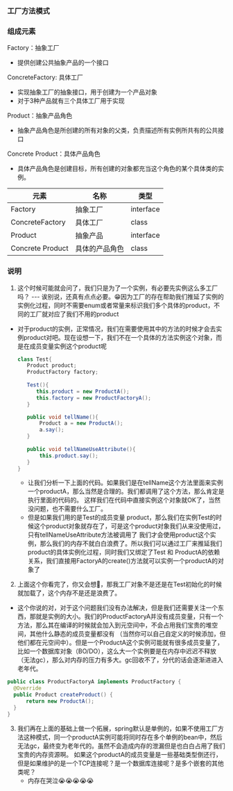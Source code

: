 ### 工厂方法模式

### 组成元素

Factory：抽象工厂

* 提供创建公共抽象产品的一个接口

ConcreteFactory: 具体工厂
* 实现抽象工厂的抽象接口，用于创建为一个产品对象
* 对于3种产品就有三个具体工厂用于实现


Product：抽象产品角色

* 抽象产品角色是所创建的所有对象的父类，负责描述所有实例所共有的公共接口

Concrete Product：具体产品角色

* 具体产品角色是创建目标，所有创建的对象都充当这个角色的某个具体类的实例。



| 元素               | 名称      | 类型        |
|------------------|---------|-----------|
| Factory          | 抽象工厂    | interface |
| ConcreteFactory  | 具体工厂    | class     |
| Product          | 抽象产品    | interface |
| Concrete Product | 具体的产品角色 | class     |

### 说明

1. 这个时候可能就会问了，我们只是为了一个实例，有必要先实例这么多工厂吗？  --- 诶别说，还真有点点必要。😁因为工厂的存在帮助我们推延了实例的实例化过程，同时不需要enum或者常量来标识我们多个具体的product，不同的工厂就对应了我们不用的product
* 对于product的实例，正常情况，我们在需要使用其中的方法的时候才会去实例product对吧。现在设想一下，我们不在一个具体的方法实例这个对象，而是在成员变量实例这个product呢
   ```java
   class Test{
      Product product;
      ProductFactory factory;
     
      Test(){
         this.product = new ProductA();
         this.factory = new ProductFactoryA();
      }
   
      public void tellName(){
          Product a = new ProductA();
          a.say();
      }  
     
      public void tellNameUseAttribute(){
          this.product.say();
      }       
   }
  ```
  * 让我们分析一下上面的代码。如果我们是在tellName这个方法里面来实例一个productA，那么当然是合理的。我们都调用了这个方法，那么肯定是执行里面的代码的。
   这样我们在代码中直接实例这个对象就OK了，当然没问题，也不需要什么工厂。 
  * 但是如果我们用的是Test的成员变量 product，那么我们在实例Test的时候这个product对象就存在了，可是这个product对象我们从来没使用过，只有tellNameUseAttribute方法被调用了
   我们才会使用product这个实例，那么我们的内存不就白白浪费了。所以我们可以通过工厂来推延我们product的具体实例化过程，同时我们又绑定了Test 和 ProductA的依赖关系，我们直接用FactoryA的create()方法就可以实例一个productA的对象了
2. 上面这个你看完了，你又会想🤔，那我工厂对象不是还是在Test初始化的时候就加载了，这个内存不是还是浪费了。
  * 这个你说的对，对于这个问题我们没有办法解决，但是我们还需要关注一个东西，那就是实例的大小。我们的ProductFactoryA并没有成员变量，只有一个方法，那么其在编译的时候就会加入到元空间中，不会占用我们宝贵的堆空间，其他什么静态的成员变量都没有
（当然你可以自己自定义的时候添加，但他们都在元空间中）。但是一个ProductA这个实例可能就有很多成员变量了，比如一个数据库对象（BO/DO），这么大一个实例要是在内存中迟迟不释放（无法gc），那么对内存的压力有多大。gc回收不了，分代的话会逐渐进进入老年代。
  ```java
public class ProductFactoryA implements ProductFactory {
    @Override
    public Product createProduct() {
        return new ProductA();
    }
}

```

3. 我们再在上面的基础上做一个拓展，spring默认是单例的，如果不使用工厂方法这种模式，同一个productA实例可能将同时存在多个单例的bean中，然后无法gc，最终变为老年代的。虽然不会造成内存的泄漏但是也白白占用了我们宝贵的内存资源啊。
    如果这个productA的成员变量是一些基础类型倒还行，但是如果维护的是一个TCP连接呢？是一个数据库连接呢？是多个嵌套的其他类呢？
   * 内存在哭泣😭😭😭😭😭
   